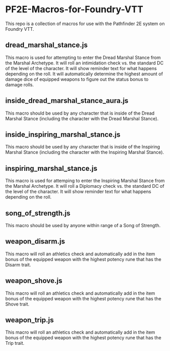 # PF2E-Macros-for-Foundry-VTT

This repo is a collection of macros for use with the Pathfinder 2E system on Foundry VTT.

## dread_marshal_stance.js

This macro is used for attempting to enter the Dread Marshal Stance from the Marshal Archetype. It will roll an intimidation check vs. the standard DC of the level of the character. It will show reminder text for what happens depending on the roll. It will automatically determine the highest amount of damage dice of equipped weapons to figure out the status bonus to damage rolls.

## inside_dread_marshal_stance_aura.js

This macro should be used by any character that is inside of the Dread Marshal Stance (including the character with the Dread Marshal Stance).

## inside_inspiring_marshal_stance.js

This macro should be used by any character that is inside of the Inspiring Marshal Stance (including the character with the Inspiring Marshal Stance).

## inspiring_marshal_stance.js

This macro is used for attemping to enter the Inspiring Marshal Stance from the Marshal Archetype. It will roll a Diplomacy check vs. the standard DC of the level of the character. It will show reminder text for what happens depending on the roll. 

## song_of_strength.js

This macro should be used by anyone within range of a Song of Strength.

## weapon_disarm.js

This macro will roll an athletics check and automatically add in the item bonus of the equipped weapon with the highest potency rune that has the Disarm trait.

## weapon_shove.js

This macro will roll an athletics check and automatically add in the item bonus of the equipped weapon with the highest potency rune that has the Shove trait.

## weapon_trip.js

This macro will roll an athletics check and automatically add in the item bonus of the equipped weapon with the highest potency rune that has the Trip trait.
